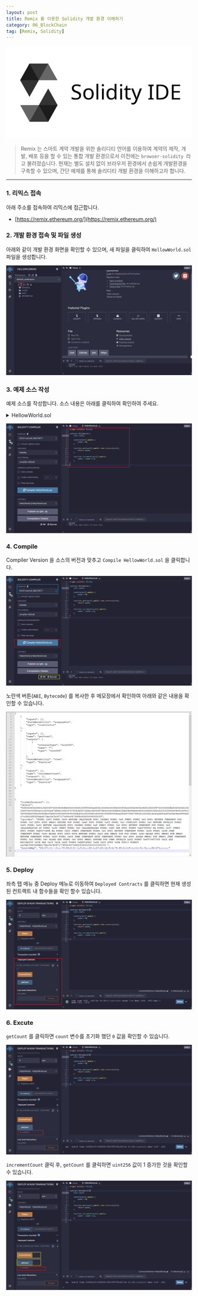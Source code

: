 ```yaml
---
layout: post
title: Remix 를 이용한 Solidity 개발 환경 이해하기
category: 06_BlockChain
tag: [Remix, Solidity]
---
```




![example](/assets/images/solidity0.png)

>  Remix 는 스마트 계약 개발을 위한 솔리디티 언어를 이용하여 계약의 제작, 개발, 배포 등을 할 수 있는 통합 개발 환경으로서 이전에는 `browser-solidity `라고 불려졌습니다. 현재는 별도 설치 없이 브라우저 환경에서 손쉽게 개발환경을 구축할 수 있으며, 간단 예제를 통해 솔리디티 개발 환경을 이해하고자 합니다.

---


### 1. 리믹스 접속 


아래 주소를 접속하여 리믹스에 접근합니다.

- [https://remix.ethereum.org/](https://remix.ethereum.org/)



### 2. 개발 환경 접속 및 파일 생성
아래와 같이 개발 환경 화면을 확인할 수 있으며, 새 파일을 클릭하여 `HellowWorld.sol` 파일을 생성합니다.


![example](/assets/images/solidity1.png)

 


### 3. 예제 소스 작성

예제 소스를 작성합니다. 
소스 내용은 아래를 클릭하여 확인하여 주세요.

<details>
<summary>HellowWorld.sol</summary>
<div markdown="1">

```solidity
pragma solidity ^0.6.0; 

contract HelloWorld { 
    uint count;
    
    constructor() public {
        count = 0;
    }
    
    function getCount() public view returns(uint){
        return count;
    }
    
    function incrementCount() public{
        count = count + 1;
    }
}
```
</div>
</details>


![example](/assets/images/solidity2.png)


### 4. Compile

Compiler Version 을 소스의 버전과 맞추고 `Compile HellowWorld.sol` 을 클릭합니다.

![example](/assets/images/solidity3.png)

노란색 버튼(`ABI`, `Bytecode`) 를 복사한 후 메모장에서 확인하여 아래와 같은 내용을 확인할 수 있습니다. 


![example](/assets/images/solidity4.png)



### 5. Deploy

좌측 탭 메뉴 중 Deploy 메뉴로 이동하여 `Deployed Contracts` 를 클릭하면 현재 생성된 컨트랙트 내 함수들을 확인 할수 있습니다.

![example](/assets/images/solidity5.png)


### 6. Excute

`getCount` 를 클릭하면 `count` 변수를 초기화 했던 `0` 값을 확인할 수 있습니다.

![example](/assets/images/solidity6.png)

 `incrementCount` 클릭 후, `getCount` 를 클릭하면 `uint256` 값이 1 증가한 것을 확인할 수 있습니다. 


![example](/assets/images/solidity7.png)






